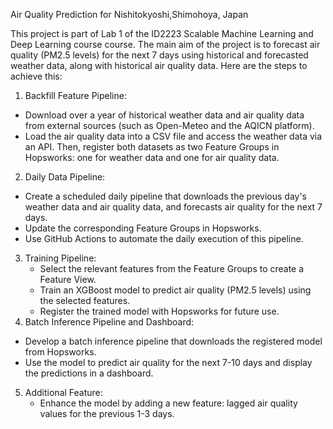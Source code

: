 Air Quality Prediction for Nishitokyoshi,Shimohoya, Japan

This project is part of Lab 1 of the ID2223 Scalable Machine Learning and Deep Learning course course. The main aim of the project is to forecast air quality (PM2.5 levels) for the next 7 days using historical and forecasted weather data, along with historical air quality data. Here are the steps to achieve this:
1.  Backfill Feature Pipeline:
   - Download over a year of historical weather data and air quality data from external sources (such as Open-Meteo and the AQICN platform).
   - Load the air quality data into a CSV file and access the weather data via an API. Then, register both datasets as two Feature Groups in Hopsworks: one for weather data and one for air quality data.
2.  Daily Data Pipeline:
   - Create a scheduled daily pipeline that downloads the previous day's weather data and air quality data, and forecasts air quality for the next 7 days.
   - Update the corresponding Feature Groups in Hopsworks.
   - Use GitHub Actions to automate the daily execution of this pipeline.
3. Training Pipeline:
   - Select the relevant features from the Feature Groups to create a Feature View.
   - Train an XGBoost model to predict air quality (PM2.5 levels) using the selected features.
   - Register the trained model with Hopsworks for future use.
4.  Batch Inference Pipeline and Dashboard:
   - Develop a batch inference pipeline that downloads the registered model from Hopsworks.
   - Use the model to predict air quality for the next 7-10 days and display the predictions in a dashboard.
5. Additional Feature:
   - Enhance the model by adding a new feature: lagged air quality values for the previous 1-3 days.


